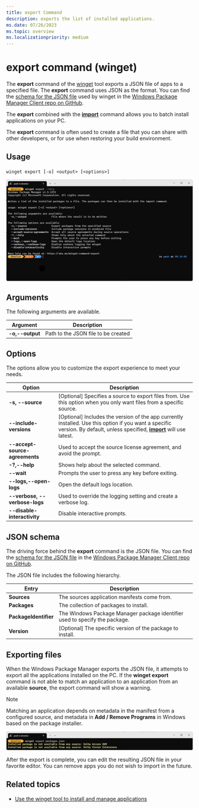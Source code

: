 ```yaml
---
title: export Command
description: exports the list of installed applications.
ms.date: 07/26/2023
ms.topic: overview
ms.localizationpriority: medium
---
```


# export command (winget)

The **export** command of the [winget](./index.md) tool exports a JSON file of apps to a specified file. The **export** command uses JSON as the format. You can find the [schema for the JSON file](https://github.com/microsoft/winget-cli/tree/master/schemas/JSON/packages) used by winget in the [Windows Package Manager Client repo on GitHub](https://github.com/microsoft/winget-cli).

The **export** combined with the [**import**](./import.md) command allows you to batch install applications on your PC.

The **export** command is often used to create a file that you can share with other developers, or for use when restoring your build environment.

## Usage

`winget export [-o] <output> [<options>]`

![Image of the export command usage](./images/export-help.png)

## Arguments

The following arguments are available.

| Argument    | Description |
|-------------|-------------|
| **-o,--output** | Path to the JSON file to be created |

## Options

The options allow you to customize the export experience to meet your needs.

| Option    | Description |
|----------------|-------------|
| **-s, --source**  |  [Optional] Specifies a source to export files from. Use this option when you only want files from a specific source.  |
| **--include-versions** | [Optional] Includes the version of the app currently installed. Use this option if you want a specific version. By default, unless specified, [**import**](./import.md) will use latest. |
| **--accept-source-agreements** | Used to accept the source license agreement, and avoid the prompt. |
| **-?,--help** | Shows help about the selected command. |
| **--wait** | Prompts the user to press any key before exiting. |
| **--logs,--open-logs** | Open the default logs location. |
| **--verbose, --verbose-logs** | Used to override the logging setting and create a verbose log. |
| **--disable-interactivity** | Disable interactive prompts. |

## JSON schema

The driving force behind the **export** command is the JSON file. You can find the [schema for the JSON file](https://github.com/microsoft/winget-cli/tree/master/schemas/JSON/packages) in the [Windows Package Manager Client repo on GitHub](https://github.com/microsoft/winget-cli).

The JSON file includes the following hierarchy.

| Entry      | Description |
|-------------|-------------|
| **Sources**  |  The sources application manifests come from.  |
| **Packages**  |  The collection of packages to install.  |
| **PackageIdentifier**  |  The Windows Package Manager package identifier used to specify the package.  |
| **Version**  |  [Optional] The specific version of the package to install.  |

## Exporting files

When the Windows Package Manager exports the JSON file, it attempts to export all the applications installed on the PC. If the **winget export** command is not able to match an application to an application from an available **source**, the export command will show a warning.

> [!NOTE]
> Matching an application depends on metadata in the manifest from a configured source, and metadata in **Add / Remove Programs** in Windows based on the package installer.

![Image of export command warnings](./images/export-command.png)

After the export is complete, you can edit the resulting JSON file in your favorite editor. You can remove apps you do not wish to import in the future.

## Related topics

* [Use the winget tool to install and manage applications](index.md)
